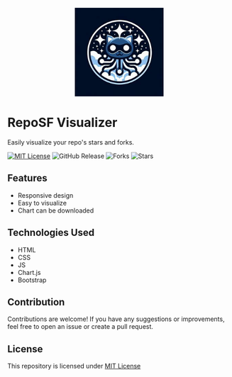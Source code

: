 <p align="center">
  <img src="logo.jpg" height="200" width="200">
</p>

# RepoSF Visualizer
Easily visualize your repo's stars and forks.

[![MIT License](https://img.shields.io/badge/License-MIT-green.svg)](https://github.com/Harshit2012/RepoSF-Visualizer?tab=MIT-1-ov-file#readme)
![GitHub Release](https://img.shields.io/github/v/release/harshit2012/RepoSF-Visualizer)
![Forks](https://img.shields.io/github/forks/harshit2012/RepoSF-Visualizer)
![Stars](https://img.shields.io/github/stars/harshit2012/RepoSF-Visualizer)

## Features
- Responsive design
- Easy to visualize
- Chart can be downloaded

## Technologies Used
- HTML
- CSS
- JS
- Chart.js
- Bootstrap

## Contribution
Contributions are welcome! If you have any suggestions or improvements, feel free to open an issue or create a pull request.

## License
This repository is licensed under [MIT License](https://github.com/Harshit2012/RepoSF-Visualizer#MIT-1-ov-file)
